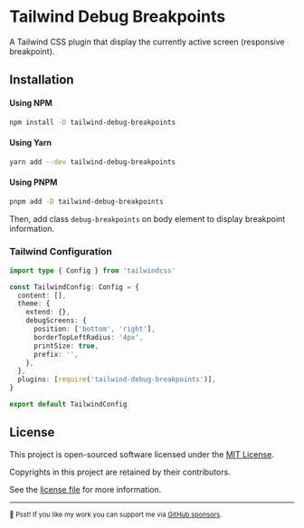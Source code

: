 # Tailwind Debug Breakpoints

A Tailwind CSS plugin that display the currently active screen (responsive breakpoint).

<!-- ![Screenshot](./screenshot.jpeg) -->

## Installation

#### Using NPM

```sh
npm install -D tailwind-debug-breakpoints
```

#### Using Yarn

```sh
yarn add --dev tailwind-debug-breakpoints
```

#### Using PNPM

```sh
pnpm add -D tailwind-debug-breakpoints
```

Then, add class `debug-breakpoints` on body element to display breakpoint information.

### Tailwind Configuration

```ts
import type { Config } from 'tailwindcss'

const TailwindConfig: Config = {
  content: [],
  theme: {
    extend: {},
    debugScreens: {
      position: ['bottom', 'right'],
      borderTopLeftRadius: '4px',
      printSize: true,
      prefix: '',
    },
  },
  plugins: [require('tailwind-debug-breakpoints')],
}

export default TailwindConfig
```

## License

This project is open-sourced software licensed under the [MIT License][choosealicense].

Copyrights in this project are retained by their contributors.

See the [license file](./LICENSE) for more information.

[choosealicense]: https://choosealicense.com/licenses/mit/

---

<sub>🤫 Psst! If you like my work you can support me via [GitHub sponsors](https://github.com/sponsors/riipandi).
